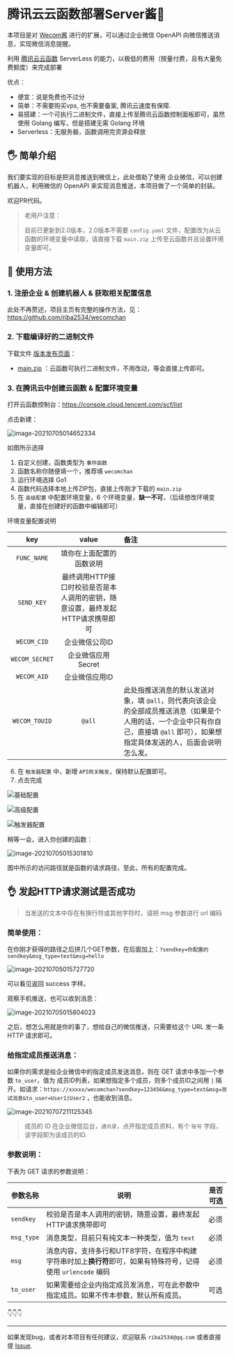 # 腾讯云云函数部署Server酱📣

本项目是对 [Wecom酱](https://github.com/easychen/wecomchan) 进行的扩展，可以通过企业微信 OpenAPI 向微信推送消息，实现微信消息提醒。

利用 [腾讯云云函数](https://cloud.tencent.com/product/scf)  ServerLess 的能力，以极低的费用（按量付费，且有大量免费额度）来完成部署

优点：

- 便宜：说是免费也不过分
- 简单：不需要购买vps, 也不需要备案, 腾讯云速度有保障.
- 易搭建：一个可执行二进制文件，直接上传至腾讯云函数控制面板即可，虽然使用 Golang 编写，但是搭建无需 Golang 环境
- Serverless：无服务器，函数调用完资源会释放

## 🖐️ 简单介绍

我们要实现的目标是把消息推送到微信上，此处借助了使用 企业微信，可以创建机器人，利用微信的 OpenAPI 来实现消息推送，本项目做了一个简单的封装。

欢迎PR代码。

> 老用户注意：
>
> 目前已更新到2.0版本，2.0版本不需要 `config.yaml` 文件，配置改为从云函数的环境变量中读取，请直接下载 `main.zip` 上传至云函数并且设置环境变量即可。

## 👋 使用方法

### 1. 注册企业 & 创建机器人 & 获取相关配置信息

此处不再赘述，项目主页有完整的操作方法，见：https://github.com/riba2534/wecomchan

### 2. 下载编译好的二进制文件

下载文件 [版本发布页面](https://github.com/riba2534/wecomchan/releases)：

- [main.zip](https://github.com/riba2534/wecomchan/releases/download/2.0/main.zip) ：云函数可执行二进制文件，不用改动，等会直接上传即可。

### 3. 在腾讯云中创建云函数 & 配置环境变量

打开云函数控制台：https://console.cloud.tencent.com/scf/list

点击新建：

![image-20210705014652334](https://image-1252109614.cos.ap-beijing.myqcloud.com/img/image-20210705014652334.png)

如图所示选择

1. 自定义创建，函数类型为 `事件函数`
2. 函数名称你随便填一个，推荐填 `wecomchan`
3. 运行环境选择 Go1
4. 函数代码选择本地上传ZIP包，直接上传刚才下载的 `main.zip`
5. 在 `高级配置` 中配置环境变量，6 个环境变量，**缺一不可**，（后续想改环境变量，直接在创建好的函数中编辑即可）

环境变量配置说明

|      key       |                            value                             | 备注                                                         |
| :------------: | :----------------------------------------------------------: | :----------------------------------------------------------- |
|  `FUNC_NAME`   |                   填你在上面配置的函数说明                   |                                                              |
|   `SEND_KEY`   | 最终调用HTTP接口时校验是否是本人调用的密钥，随意设置，最终发起HTTP请求携带即可 |                                                              |
|  `WECOM_CID`   |                        企业微信公司ID                        |                                                              |
| `WECOM_SECRET` |                      企业微信应用Secret                      |                                                              |
|  `WECOM_AID`   |                        企业微信应用ID                        |                                                              |
| `WECOM_TOUID`  |                            `@all`                            | 此处指推送消息的默认发送对象，填 `@all`，则代表向该企业的全部成员推送消息（如果是个人用的话，一个企业中只有你自己，直接填 `@all` 即可），如果想指定具体发送的人，后面会说明怎么发。 |

6. 在 `触发器配置` 中，新增 `API网关触发`，保持默认配置即可。
7. 点击完成

![基础配置](https://image-1252109614.cos.ap-beijing.myqcloud.com/img/image-20210707204518173.png)

![高级配置](https://image-1252109614.cos.ap-beijing.myqcloud.com/img/image-20210707204936310.png)

![触发器配置](https://image-1252109614.cos.ap-beijing.myqcloud.com/img/image-20210707205811630.png)

稍等一会，进入你创建的函数：

![image-20210705015301810](https://image-1252109614.cos.ap-beijing.myqcloud.com/img/image-20210705015301810.png)

图中所示的访问路径就是函数的请求路径，至此，所有的配置完成。

## 👌 发起HTTP请求测试是否成功

>  当发送的文本中存在有换行符或其他字符时，请把 msg 参数进行 url 编码

### 简单使用：

在你刚才获得的路径之后拼几个GET参数，在后面加上：`?sendkey=你配置的sendkey&msg_type=text&msg=hello`

![image-20210705015727720](https://image-1252109614.cos.ap-beijing.myqcloud.com/img/image-20210705015727720.png)

可以看见返回 success 字样。

观察手机推送，也可以收到消息：

![image-20210705015804023](https://image-1252109614.cos.ap-beijing.myqcloud.com/img/image-20210705015804023.png)

之后，想怎么用就是你的事了，想给自己的微信推送，只需要给这个 URL 发一条 HTTP 请求即可。

### 给指定成员推送消息：

如果你的需求是给企业微信中的指定成员发送消息，则在 GET 请求中多加一个参数 `to_user`，值为 成员ID列表，如果想指定多个成员，则多个成员ID之间用 `|` 隔开。如请求：`https://xxxxx/wecomchan?sendkey=123456&msg_type=text&msg=测试消息&to_user=User1|User2` ，也能收到消息。

![image-20210707211125345](https://image-1252109614.cos.ap-beijing.myqcloud.com/img/image-20210707211125345.png)

> 成员的 ID 在企业微信后台，`通讯录`，点开指定成员资料，有个 `账号` 字段，该字段即为该成员的ID.

### 参数说明：

下表为 GET 请求的参数说明：

| 参数名称   | 说明                                                         | 是否可选 |
| ---------- | ------------------------------------------------------------ | -------- |
| `sendkey`  | 校验是否是本人调用的密钥，随意设置，最终发起HTTP请求携带即可 | 必须     |
| `msg_type` | 消息类型，目前只有纯文本一种类型，值为 `text`                | 必须     |
| `msg`      | 消息内容，支持多行和UTF8字符，在程序中构建字符串时加上**换行符**即可，如果有特殊符号，记得使用 `urlencode` 编码 | 必须     |
| `to_user`  | 如果需要给企业内指定成员发消息，可在此参数中指定成员。如果不传本参数，默认所有成员。 | 可选     |

👇👇👇

---

如果发现bug，或者对本项目有任何建议，欢迎联系 `riba2534@qq.com` 或者直接提 [Issue](https://github.com/riba2534/wecomchan/issues).

